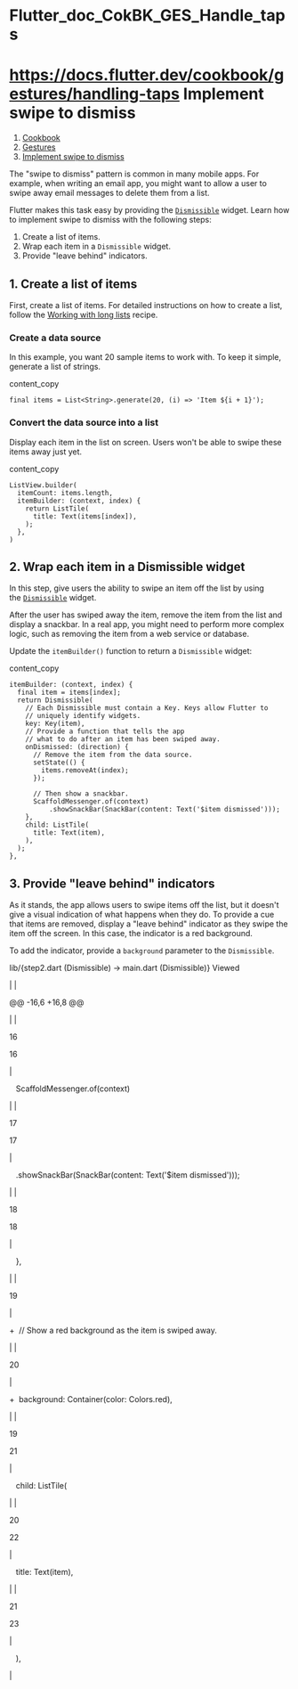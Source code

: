 # Flutter_doc_CokBK_GES_Handle_taps
 https://docs.flutter.dev/cookbook/gestures/handling-taps
Implement swipe to dismiss
==========================

1.  [Cookbook](https://docs.flutter.dev/cookbook)
2.  [Gestures](https://docs.flutter.dev/cookbook/gestures)
3.  [Implement swipe to dismiss](https://docs.flutter.dev/cookbook/gestures/dismissible)

The "swipe to dismiss" pattern is common in many mobile apps. For example, when writing an email app, you might want to allow a user to swipe away email messages to delete them from a list.

Flutter makes this task easy by providing the [`Dismissible`](https://api.flutter.dev/flutter/widgets/Dismissible-class.html) widget. Learn how to implement swipe to dismiss with the following steps:

1.  Create a list of items.
2.  Wrap each item in a `Dismissible` widget.
3.  Provide "leave behind" indicators.

[](https://docs.flutter.dev/cookbook/gestures/dismissible#1-create-a-list-of-items)1\. Create a list of items
-------------------------------------------------------------------------------------------------------------

First, create a list of items. For detailed instructions on how to create a list, follow the [Working with long lists](https://docs.flutter.dev/cookbook/lists/long-lists) recipe.

### [](https://docs.flutter.dev/cookbook/gestures/dismissible#create-a-data-source)Create a data source

In this example, you want 20 sample items to work with. To keep it simple, generate a list of strings.

content_copy

```
final items = List<String>.generate(20, (i) => 'Item ${i + 1}');
```

### [](https://docs.flutter.dev/cookbook/gestures/dismissible#convert-the-data-source-into-a-list)Convert the data source into a list

Display each item in the list on screen. Users won't be able to swipe these items away just yet.

content_copy

```
ListView.builder(
  itemCount: items.length,
  itemBuilder: (context, index) {
    return ListTile(
      title: Text(items[index]),
    );
  },
)
```

[](https://docs.flutter.dev/cookbook/gestures/dismissible#2-wrap-each-item-in-a-dismissible-widget)2\. Wrap each item in a Dismissible widget
---------------------------------------------------------------------------------------------------------------------------------------------

In this step, give users the ability to swipe an item off the list by using the [`Dismissible`](https://api.flutter.dev/flutter/widgets/Dismissible-class.html) widget.

After the user has swiped away the item, remove the item from the list and display a snackbar. In a real app, you might need to perform more complex logic, such as removing the item from a web service or database.

Update the `itemBuilder()` function to return a `Dismissible` widget:

content_copy

```
itemBuilder: (context, index) {
  final item = items[index];
  return Dismissible(
    // Each Dismissible must contain a Key. Keys allow Flutter to
    // uniquely identify widgets.
    key: Key(item),
    // Provide a function that tells the app
    // what to do after an item has been swiped away.
    onDismissed: (direction) {
      // Remove the item from the data source.
      setState(() {
        items.removeAt(index);
      });

      // Then show a snackbar.
      ScaffoldMessenger.of(context)
          .showSnackBar(SnackBar(content: Text('$item dismissed')));
    },
    child: ListTile(
      title: Text(item),
    ),
  );
},
```

[](https://docs.flutter.dev/cookbook/gestures/dismissible#3-provide-leave-behind-indicators)3\. Provide "leave behind" indicators
---------------------------------------------------------------------------------------------------------------------------------

As it stands, the app allows users to swipe items off the list, but it doesn't give a visual indication of what happens when they do. To provide a cue that items are removed, display a "leave behind" indicator as they swipe the item off the screen. In this case, the indicator is a red background.

To add the indicator, provide a `background` parameter to the `Dismissible`.

lib/{step2.dart (Dismissible) → main.dart (Dismissible)} Viewed

|  |

@@ -16,6 +16,8 @@

 |
|

16

16

 |

   ScaffoldMessenger.of(context)

 |
|

17

17

 |

   .showSnackBar(SnackBar(content: Text('$item dismissed')));

 |
|

18

18

 |

   },

 |
|

19

 |

+  // Show a red background as the item is swiped away.

 |
|

20

 |

+  background: Container(color: Colors.red),

 |
|

19

21

 |

   child: ListTile(

 |
|

20

22

 |

   title: Text(item),

 |
|

21

23

 |

   ),

 |
